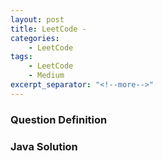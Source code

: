 ```yaml
---
layout: post
title: LeetCode -
categories:
    - LeetCode
tags:
    - LeetCode
    - Medium
excerpt_separator: "<!--more-->"
---
```


### Question Definition
### Java Solution
```java
```